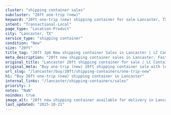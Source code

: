 ```yaml
---
cluster: "shipping container sales"
subcluster: "20ft one-trip (new)"
keyword: "20ft one-trip (new) shipping container for sale Lancaster, TX"
intent: "Transactional-Local"
page_type: "Location-Product"
city: "Lancaster, TX"
service_type: "shipping container"
condition: "New"
size: "20ft"
title_tag: "20ft Jp6 New shipping container Sales in Lancaster | LC Container"
meta_description: "20ft new shipping container sales in Lancaster. Fast delivery, competitive pricing. Serving shipping containers area. Quote ID: PEE. Call (214) 524-4168 for your free quote today."
original_title: "Lancaster 20ft shipping container for sale | LC Container"
original_meta: "Buy one-trip (new) 20ft shipping container sale with local delivery in Lancaster, TX. LC Container — local Since 2003. Request a fast quote today."
url_slug: "/lancaster/buy/20ft/shipping-containers/one-trip-new"
h1: "Buy 20ft one-trip (new) shipping container in Lancaster"
internal_links: "/lancaster/shipping-containers/sales"
priority: 3
notes: "NaN"
noindex: true
image_alt: "20ft new shipping container available for delivery in Lancaster"
last_updated: "2025-10-21"
---
```


<!-- TODO: Add unique city/inventory copy, images, and internal links here. -->

